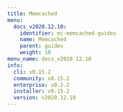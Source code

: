 ```yaml
---
title: Memcached
menu:
  docs_v2020.12.10:
    identifier: mc-memcached-guides
    name: Memcached
    parent: guides
    weight: 10
menu_name: docs_v2020.12.10
info:
  cli: v0.15.2
  community: v0.15.2
  enterprise: v0.2.2
  installer: v0.15.2
  version: v2020.12.10
---
```


